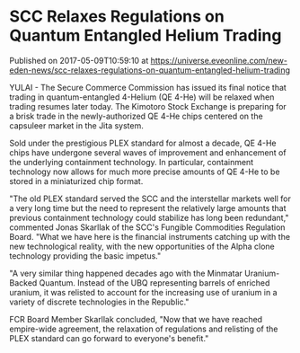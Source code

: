 # SCC Relaxes Regulations on Quantum Entangled Helium Trading
Published on 2017-05-09T10:59:10 at https://universe.eveonline.com/new-eden-news/scc-relaxes-regulations-on-quantum-entangled-helium-trading

YULAI - The Secure Commerce Commission has issued its final notice that trading in quantum-entangled 4-Helium (QE 4-He) will be relaxed when trading resumes later today. The Kimotoro Stock Exchange is preparing for a brisk trade in the newly-authorized QE 4-He chips centered on the capsuleer market in the Jita system.

Sold under the prestigious PLEX standard for almost a decade, QE 4-He chips have undergone several waves of improvement and enhancement of the underlying containment technology. In particular, containment technology now allows for much more precise amounts of QE 4-He to be stored in a miniaturized chip format.

"The old PLEX standard served the SCC and the interstellar markets well for a very long time but the need to represent the relatively large amounts that previous containment technology could stabilize has long been redundant," commented Jonas Skarllak of the SCC's Fungible Commodities Regulation Board. "What we have here is the financial instruments catching up with the new technological reality, with the new opportunities of the Alpha clone technology providing the basic impetus."

"A very similar thing happened decades ago with the Minmatar Uranium-Backed Quantum. Instead of the UBQ representing barrels of enriched uranium, it was relisted to account for the increasing use of uranium in a variety of discrete technologies in the Republic."

FCR Board Member Skarllak concluded, "Now that we have reached empire-wide agreement, the relaxation of regulations and relisting of the PLEX standard can go forward to everyone's benefit."
